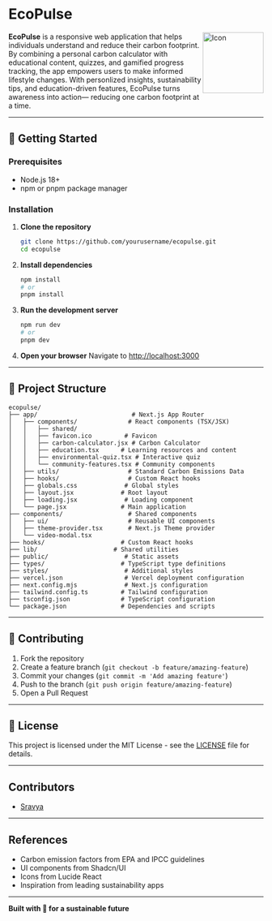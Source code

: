 # EcoPulse 

<img width="120" alt="Icon" src="app/favicon.ico" align="right" />

**EcoPulse** is a responsive web application that helps individuals understand and reduce their carbon footprint. By combining a personal carbon calculator with educational content, quizzes, and gamified progress tracking, the app empowers users to make informed lifestyle changes. With personlized insights, sustainability tips, and education-driven features, EcoPulse turns awareness into action— reducing one carbon footprint at a time.

---

<!-- ## Table of Contents
1. [Introduction](#introduction)  
2. [Motivation](#motivation)  
3. [Problem Definition](#problem-definition)  
4. [Objectives](#objectives)  
5. [Proposed Methodology](#proposed-methodology)  
6. [Result and Discussions](#result-and-discussions)  
7. [Conclusion and Learning Outcome](#conclusion-and-learning-outcome)  
8. [Future Enhancements](#future-enhancements)  
9. [Contributors](#contributors)  
10. [References](#references)  
11. [Additional Sections](#additional-sections)
---

## Introduction

### 🌟 Features

#### Core Functionality
- **Carbon Footprint Calculator**: Calculate daily emissions across transportation, energy, and diet categories  
- **Goal Setting & Tracking**: Set personal sustainability targets with progress monitoring  
- **Educational Content**: Interactive learning modules, quizzes, and sustainability tips  
- **Personalized Recommendations**: AI-powered suggestions based on user patterns  

#### User Experience
- **Responsive Design**: Fully responsive interface optimized for all devices (mobile, tablet, desktop)  
- **Modern UI**: Clean, intuitive interface built with React, Tailwind CSS and Shadcn/UI  
- **Interactive Learning**: Engaging environmental quiz with instant feedback  
- **Community Features**: Global community engagement and support system  

---

## Motivation

With increasing awareness about climate change, individuals need accessible tools to understand and reduce their carbon footprints. Ecopulse empowers users to monitor emissions and adopt eco-friendly habits through interactive learning and practical tools.

---

## Problem Definition

Many existing carbon tracking apps are either too complex or lack engagement features. Ecopulse addresses this by providing an intuitive, educational platform with interactive features and immediate feedback.

---

## Objectives

- Provide accurate carbon footprint calculation across transportation, energy, and diet  
- Visualize emission trends and progress  
- Encourage sustainable behavior via interactive learning and personalized recommendations  
- Offer educational content with immediate feedback through quizzes and tips  
- Create an engaging community-driven platform for sustainability  

---

## Proposed Methodology

### 🛠️ Tech Stack

#### Frontend
- **React 18** - Modern React with hooks and functional components  
- **Next.js 14** - Full-stack React framework with App Router  
- **JavaScript (ES6+)** - Modern JavaScript without TypeScript
- **TypeScript** - For enhanced type safety, configuration and developer experience  
- **Tailwind CSS** - Utility-first CSS framework for responsive design  
- **Shadcn/UI** - High-quality, accessible UI components  
- **Lucide React** - Beautiful, customizable icons  

#### Development Tools
- **ESLint** - Code linting and formatting  
- **Prettier** - Code formatting  
- **Git** - Version control  


#### Deployment
- **Vercel** - Optimized for Vercel deployment  
- **Vercel Analytics** - Performance monitoring  
- **Environment Variables** - Secure configuration management  

---

## Result and Discussions

### Key Components

#### Environmental Quiz
- Responsive design optimized for all screen sizes
- Interactive multiple-choice questions with immediate feedback
- Detailed explanations for each answer
- Progress tracking and score calculation
- Share functionality for quiz results

#### Carbon Calculator
- Multi-step form with transportation, energy, and diet inputs  
- Real-time emission calculations using standardized factors  
- Personalized recommendations based on results  
- Data persistence and history tracking  

#### Community Features
- Eco-movement engagement
- Social sharing capabilities

### Emission Calculation Methodology

The application uses scientifically-backed emission factors:

- **Transportation**: Based on fuel consumption and vehicle efficiency  
- **Energy**: Electricity and gas consumption with renewable energy adjustments  
- **Diet**: Food carbon footprint based on dietary patterns and local sourcing  

All calculations follow international standards and are regularly updated to reflect current emission factors.

---

## Conclusion and Learning Outcome

Ecopulse successfully combines data-driven emission calculations with engaging educational content, helping users better understand their impact and motivating positive change. Development deepened understanding of React, API design, and sustainable technology.

---

## Future Enhancements

- **Database Integration**: PostgreSQL/MongoDB for production data storage  
- **Dashboard**: Dashboard with emission overviews, progress visuals, quick actions, and achievement highlights
- **Real-time Analytics**: Visual dashboards with emission trends, global benchmarking, category breakdowns  
- **Achievement System**: Earn badges and level up through eco-friendly actions    
- **Mobile App**: React Native version for iOS and Android  
- **Social Features**: Enhanced community features and friend connections  
- **AI Recommendations**: Machine learning for personalized suggestions  
- **Carbon Offsetting**: Integration with offset providers  
- **IoT Integration**: Connect with smart home devices for automatic tracking 

---
-->

## 🚀 Getting Started 


### Prerequisites
- Node.js 18+  
- npm or pnpm package manager  

### Installation

1. **Clone the repository**
   ```bash
   git clone https://github.com/yourusername/ecopulse.git
   cd ecopulse
   ```

2. **Install dependencies**
   ```bash
   npm install
   # or
   pnpm install
   ```

3. **Run the development server**
   ```bash
   npm run dev
   # or
   pnpm dev
   ```

4. **Open your browser**
   Navigate to [http://localhost:3000](http://localhost:3000)

---

## 📁 Project Structure

```
ecopulse/
├── app/                          # Next.js App Router
│   ├── components/              # React components (TSX/JSX)
│   │   ├── shared/                 
│   │   ├── favicon.ico         # Favicon
│   │   ├── carbon-calculator.jsx # Carbon Calculator
│   │   ├── education.tsx      # Learning resources and content
│   │   ├── environmental-quiz.tsx # Interactive quiz
│   │   └── community-features.tsx # Community components
│   ├── utils/                   # Standard Carbon Emissions Data
│   ├── hooks/                   # Custom React hooks
│   ├── globals.css             # Global styles
│   ├── layout.jsx             # Root layout
│   ├── loading.jsx             # Loading component
│   └── page.jsx               # Main application
├── components/                  # Shared components
│   ├── ui/                      # Reusable UI components
│   ├── theme-provider.tsx       # Next.js Theme provider
│   └── video-modal.tsx          
├── hooks/                     # Custom React hooks
├── lib/                     # Shared utilities
├── public/                     # Static assets
├── types/                     # TypeScript type definitions
├── styles/                     # Additional styles
├── vercel.json                 # Vercel deployment configuration
├── next.config.mjs             # Next.js configuration
├── tailwind.config.ts         # Tailwind configuration
├── tsconfig.json              # TypeScript configuration
└── package.json               # Dependencies and scripts
```


<!--

## 📁 Project Structure

```
ecopulse/
├── app/                          # Next.js App Router
│   ├── components/              # React components (TSX/JSX)
│   │   ├── ui/                 # Reusable UI components
│   │   ├── dashboard.tsx       # Main dashboard
│   │   ├── carbon-calculator.jsx # Emission calculator
│   │   ├── analytics.tsx       # Data visualization
│   │   ├── achievements.tsx    # Badge system
│   │   ├── goals.tsx          # Goal management
│   │   ├── education.tsx      # Learning content
│   │   ├── environmental-quiz.tsx # Interactive quiz
│   │   ├── community-features.tsx # Community components
│   │   └── auth-provider.jsx   # Authentication context
│   ├── hooks/                   # Custom React hooks
│   ├── lib/                    # Shared utilities
│   ├── types/                  # TypeScript type definitions
│   ├── globals.css             # Global styles
│   ├── layout.jsx             # Root layout
│   └── page.jsx               # Main application
├── components/                  # Shared components
├── public/                     # Static assets
├── styles/                     # Additional styles
├── vercel.json                 # Vercel deployment configuration
├── next.config.mjs             # Next.js configuration
├── tailwind.config.ts         # Tailwind configuration
├── tsconfig.json              # TypeScript configuration
└── package.json               # Dependencies and scripts
```

## 🔧 API Endpoints

### Carbon Calculations
- `POST /api/carbon/calculations` - Save new calculation
- `GET /api/carbon/calculations?userId={id}` - Get user's calculation history

### User Management
- `GET /api/users/profile?userId={id}` - Get user profile
- `PUT /api/users/profile` - Update user profile

### Goals
- `GET /api/goals?userId={id}` - Get user's goals
- `POST /api/goals` - Create new goal
- `PUT /api/goals` - Update goal progress

### Achievements
- `GET /api/achievements?userId={id}` - Get user's badges
- `POST /api/achievements` - Award badge to user 

-->

---

<!--## 🔐 Authentication 

### Auth0 Integration
The application supports Auth0 authentication for production use:

1. **Setup Auth0 Account**
   - Create an Auth0 account at [auth0.com](https://auth0.com)
   - Create a new Single Page Application
   - Configure allowed callback URLs and logout URLs

2. **Environment Variables**
   ```bash
   NEXT_PUBLIC_AUTH0_DOMAIN=your-domain.auth0.com
   NEXT_PUBLIC_AUTH0_CLIENT_ID=your-client-id
   AUTH0_CLIENT_SECRET=your-client-secret
   ```

3. **Demo Mode Fallback**
   - App works without Auth0 configuration
   - Uses demo user for development and testing
   - Seamless transition to Auth0 when configured -->

## 🤝 Contributing

1. Fork the repository
2. Create a feature branch (`git checkout -b feature/amazing-feature`)
3. Commit your changes (`git commit -m 'Add amazing feature'`)
4. Push to the branch (`git push origin feature/amazing-feature`)
5. Open a Pull Request

---

## 📄 License

This project is licensed under the MIT License - see the [LICENSE](LICENSE) file for details.

---

## Contributors

- [Sravya](https://github.com/flurry101)

---

## References

- Carbon emission factors from EPA and IPCC guidelines  
- UI components from Shadcn/UI  
- Icons from Lucide React  
- Inspiration from leading sustainability apps  

---

**Built with 💚 for a sustainable future**
